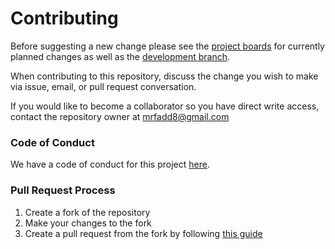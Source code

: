 # Contributing

Before suggesting a new change please see the [project boards](https://github.com/mcfadd/Job_Shop_Schedule_Problem/projects) for currently planned changes as well as the [development branch](https://github.com/mcfadd/Job_Shop_Schedule_Problem/tree/development).

When contributing to this repository, discuss the change you wish to make via issue,
email, or pull request conversation.

If you would like to become a collaborator so you have direct write access, contact the repository owner at mrfadd8@gmail.com

### Code of Conduct
We have a code of conduct for this project [here](https://github.com/mcfadd/Job_Shop_Schedule_Problem/blob/master/CODE_OF_CONDUCT.md).

### Pull Request Process

1. Create a fork of the repository
2. Make your changes to the fork
3. Create a pull request from the fork by following [this guide][fork pull request]

[fork pull request]:https://help.github.com/en/articles/creating-a-pull-request-from-a-fork
